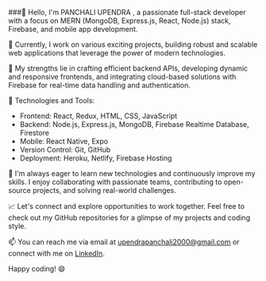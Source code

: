 ###👋 Hello, I'm PANCHALI UPENDRA , a passionate full-stack developer with a focus on MERN (MongoDB, Express.js, React, Node.js) stack, Firebase, and mobile app development.

💼 Currently, I work on various exciting projects, building robust and scalable web applications that leverage the power of modern technologies.

🚀 My strengths lie in crafting efficient backend APIs, developing dynamic and responsive frontends, and integrating cloud-based solutions with Firebase for real-time data handling and authentication.

🔧 Technologies and Tools:
- Frontend: React, Redux, HTML, CSS, JavaScript
- Backend: Node.js, Express.js, MongoDB, Firebase Realtime Database, Firestore
- Mobile: React Native, Expo
- Version Control: Git, GitHub
- Deployment: Heroku, Netlify, Firebase Hosting

🌱 I'm always eager to learn new technologies and continuously improve my skills. I enjoy collaborating with passionate teams, contributing to open-source projects, and solving real-world challenges.

📈 Let's connect and explore opportunities to work together. Feel free to check out my GitHub repositories for a glimpse of my projects and coding style.

📫 You can reach me via email at upendrapanchali2000@gmail.com or connect with me on [LinkedIn]().

Happy coding! 😄

